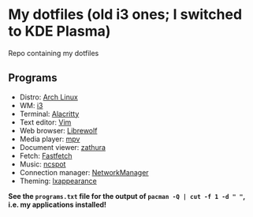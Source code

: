 # My dotfiles (old i3 ones; I switched to KDE Plasma)
Repo containing my dotfiles
## Programs
- Distro: [Arch Linux](https://archlinux.org/)
- WM: [i3](https://i3wm.org/)
- Terminal: [Alacritty](https://wiki.archlinux.org/title/Alacritty)
- Text editor: [Vim](https://wiki.archlinux.org/title/Vim)
- Web browser: [Librewolf](https://librewolf.net/)
- Media player: [mpv](https://wiki.archlinux.org/title/Mpv)
- Document viewer: [zathura](https://wiki.archlinux.org/title/Zathura)
- Fetch: [Fastfetch](https://github.com/fastfetch-cli/fastfetch)
- Music: [ncspot](https://github.com/hrkfdn/ncspot)
- Connection manager: [NetworkManager](https://wiki.archlinux.org/title/NetworkManager)
- Theming: [lxappearance](https://github.com/lxde/lxappearance/)

**See the `programs.txt` file for the output of `pacman -Q | cut -f 1 -d " "`, i.e. my applications installed!**
